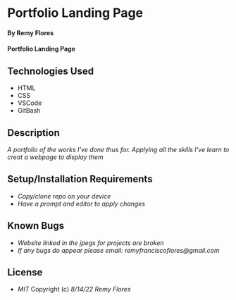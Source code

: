 # Portfolio Landing Page

#### By Remy Flores

#### Portfolio Landing Page

## Technologies Used
* HTML
* CSS
* VSCode
* GitBash

## Description
_A portfolio of the works I've done thus far. Applying all the skills I've learn to creat a webpage to display them_

## Setup/Installation Requirements
* _Copy/clone repo on your device_
* _Have a prompt and editor to apply changes_


## Known Bugs
* _Website linked in the jpegs for projects are broken_
* _If any bugs do appear please email: remyfranciscoflores@gmail.com_

## License
* _MIT_
Copyright (c) _8/14/22_ _Remy Flores_
